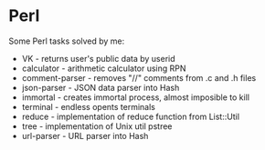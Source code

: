 # Perl

Some Perl tasks solved by me:

+ VK    -   returns user's public data by userid
+ calculator  -	  arithmetic calculator using RPN
+ comment-parser  - 	removes "//" comments from .c and .h files
+ json-parser	 -    JSON data parser into Hash
+ immortal	-   creates immortal process, almost imposible to kill
+ terminal	-   endless opents terminals
+ reduce	-   implementation of reduce function from List::Util
+ tree		-   implementation of Unix util pstree
+ url-parser  -   URL parser into Hash
